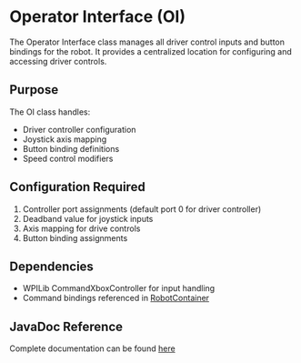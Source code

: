 # Operator Interface (OI)

The Operator Interface class manages all driver control inputs and button bindings for the robot. It provides a centralized location for configuring and accessing driver controls.

## Purpose
The OI class handles:
- Driver controller configuration
- Joystick axis mapping
- Button binding definitions
- Speed control modifiers

## Configuration Required
1. Controller port assignments (default port 0 for driver controller)
2. Deadband value for joystick inputs
3. Axis mapping for drive controls
4. Button binding assignments

## Dependencies
- WPILib CommandXboxController for input handling
- Command bindings referenced in [RobotContainer](/5152_Template/core/robotcontainer)

## JavaDoc Reference
Complete documentation can be found [here](PROJECT_ROOT/javadoc/frc/alotobots/package-summary.html)

